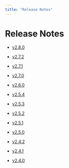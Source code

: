 ```yaml
---
title: "Release Notes"
---
```

# Release Notes

-   [v2.8.0](/rosco/product/roscolive2.0/release_notes/v2.8.0)
-   [v2.7.2](/rosco/product/roscolive2.0/release_notes/v2.7.2)
-   [v2.7.1](/rosco/product/roscolive2.0/release_notes/v2.7.1)
-   [v2.7.0](/rosco/product/roscolive2.0/release_notes/v2.7.0)
-   [v2.6.0](/rosco/product/roscolive2.0/release_notes/v2.6.0)
-   [v2.5.4](/rosco/product/roscolive2.0/release_notes/v2.5.4)
-   [v2.5.3](/rosco/product/roscolive2.0/release_notes/v2.5.3)
-   [v2.5.2](/rosco/product/roscolive2.0/release_notes/v2.5.2)
-   [v2.5.1](/rosco/product/roscolive2.0/release_notes/v2.5.1)
-   [v2.5.0](/rosco/product/roscolive2.0/release_notes/v2.5.0)
-   [v2.4.2](/rosco/product/roscolive2.0/release_notes/v2.4.2)
-   [v2.4.1](/rosco/product/roscolive2.0/release_notes/v2.4.1)
-   [v2.4.0](/rosco/product/roscolive2.0/release_notes/v2.4.0)
